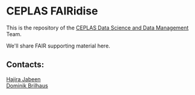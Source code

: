 # CEPLAS FAIRidise

This is the repository of the [CEPLAS Data Science and Data Management](https://www.ceplas.eu/en/research/data-science-and-data-management/) Team. 

We'll share FAIR supporting material here.  

## Contacts: 

[Hajira Jabeen](mailto:hajira.jabeen@uni-koeln.de)  
[Dominik Brilhaus](mailto:dominik.brilhaus@hhu.de)


